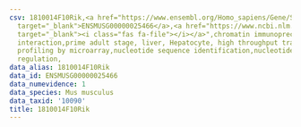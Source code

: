 ```yaml
---
csv: 1810014F10Rik,<a href="https://www.ensembl.org/Homo_sapiens/Gene/Summary?db=core;g=ENSMUSG00000025466"
  target="_blank">ENSMUSG00000025466</a>,<a href="https://www.ncbi.nlm.nih.gov/pubmed/23834426"
  target="_blank"><i class="fas fa-file"></i></a>",chromatin immunoprecipitation assay,direct
  interaction,prime adult stage, liver, Hepatocyte, high throughput transcription
  profiling by microarray,nucleotide sequence identification,nucleotide sequence identification,transcriptional
  regulation,
data_alias: 1810014F10Rik
data_id: ENSMUSG00000025466
data_numevidence: 1
data_species: Mus musculus
data_taxid: '10090'
title: 1810014F10Rik
---
```

